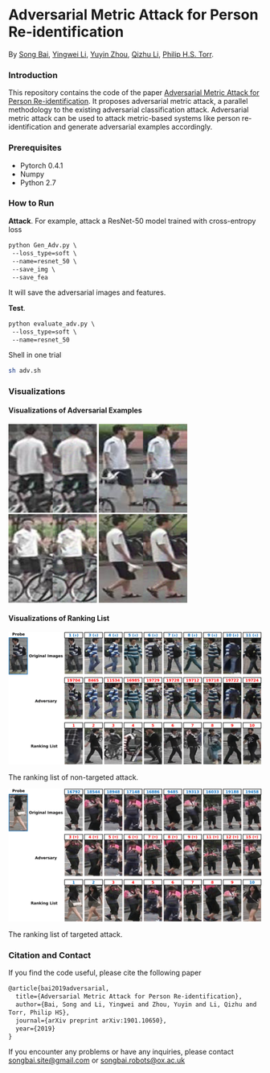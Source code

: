 # Adversarial Metric Attack for Person Re-identification
By [Song Bai](http://songbai.site/), [Yingwei Li](http://yingwei.li/), [Yuyin Zhou](https://yuyinzhou.github.io/), [Qizhu Li](https://qizhuli.github.io/), [Philip H.S. Torr](http://www.robots.ox.ac.uk/~tvg/index.php).

### Introduction
This repository contains the code of the paper [Adversarial Metric Attack for Person Re-identification](https://arxiv.org/abs/1901.10650). It proposes adversarial metric attack, a parallel methodology to the existing adversarial classification attack. Adversarial metric attack can be used to attack metric-based systems like person re-identification and generate adversarial examples accordingly.

### Prerequisites
* Pytorch 0.4.1
* Numpy
* Python 2.7

### How to Run

**Attack**. For example, attack a ResNet-50 model trained with cross-entropy loss

```Shell
python Gen_Adv.py \
 --loss_type=soft \
 --name=resnet_50 \
 --save_img \
 --save_fea
```
It will save the adversarial images and features.

**Test**.

```Shell
python evaluate_adv.py \
 --loss_type=soft \
 --name=resnet_50
```
Shell in one trial

```bash
sh adv.sh
```
### Visualizations

#### Visualizations of Adversarial Examples

<p align="left"><img src="Images/1.png" width="176"> <img src="Images/2.png" width="176"> <img src="Images/3.png" width="176"> <img src="Images/4.png" width="176"></p>

#### Visualizations of Ranking List
<p align="left">
<img src="Images/untarget_illustration-crop-1.png" alt="Non-targeted Attack" width="720px">
</p>

The ranking list of non-targeted attack.

<p align="left">
<img src="Images/target_illustration_cropped-1.png" alt="Targeted Attack" width="720px">
</p>

The ranking list of targeted attack.

### Citation and Contact

If you find the code useful, please cite the following paper

    @article{bai2019adversarial,
      title={Adversarial Metric Attack for Person Re-identification},
      author={Bai, Song and Li, Yingwei and Zhou, Yuyin and Li, Qizhu and Torr, Philip HS},
      journal={arXiv preprint arXiv:1901.10650},
      year={2019}
    }

If you encounter any problems or have any inquiries, please contact songbai.site@gmail.com or songbai.robots@ox.ac.uk







